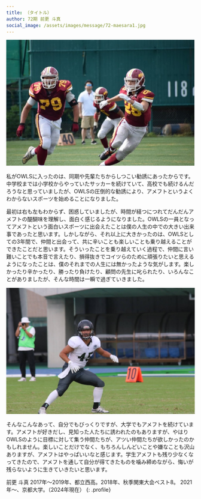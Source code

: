 ```yaml
---
title: （タイトル）
author: 72期 前更 斗真
social_image: /assets/images/message/72-maesara1.jpg
---
```


![前更 高校時写真](/assets/images/message/72-maesara1.jpg)

私がOWLSに入ったのは、同期や先輩たちからしつこい勧誘にあったからです。中学校までは小学校からやっていたサッカーを続けていて、高校でも続けるんだろうなと思っていましたが、OWLSの圧倒的な勧誘により、アメフトというよくわからないスポーツを始めることになりました。

最初は右も左もわからず、困惑していましたが、時間が経つにつれてだんだんアメフトの醍醐味を理解し、面白く感じるようになりました。OWLSの一員となってアメフトという面白いスポーツに出会えたことは僕の人生の中での大きい出来事であったと思います。しかしながら、それ以上に大きかったのは、OWLSとしての3年間で、仲間と出会って、共に辛いことも楽しいことも乗り越えることができたことだと思います。そういったことを乗り越えていく過程で、仲間に言い難いことでも本音で言えたり、損得抜きでコイツらのために頑張りたいと思えるようになったことは、僕のそれまでの人生には無かったような気がします。楽しかったり辛かったり、勝ったり負けたり、顧問の先生に叱られたり、いろんなことがありましたが、そんな時間は一瞬で過ぎていきました。

![前更 大学時写真](/assets/images/message/72-maesara2.jpg)

そんなこんなあって、自分でもびっくりですが、大学でもアメフトを続けています。アメフトが好きだし、見知った人たちに誘われたのもありますが、やはりOWLSのように目標に対して集う仲間たちが、アツい仲間たちが欲しかったのかもしれません。楽しいことだけでなく、もちろんしんどいことや嫌なことも沢山ありますが、アメフトはやっぱいいなと感じます。学生アメフトも残り少なくなってきたので、アメフトを通して自分が得てきたものを噛み締めながら、悔いが残らないように生きていきたいと思います。

前更 斗真
2017年～2019年、都立西高。2018年、秋季関東大会ベスト8。
2021年〜、京都大学。（2024年現在）
{: .profile}
